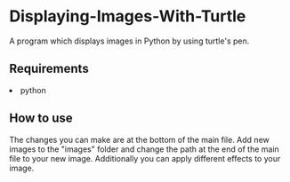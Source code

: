 # Displaying-Images-With-Turtle
A program which displays images in Python by using turtle's pen.

## Requirements
<li> python

## How to use

The changes you can make are at the bottom of the main file. Add new images to the "images" folder and change the path at the end of the main file to your new image. Additionally you can apply different effects to your image.
